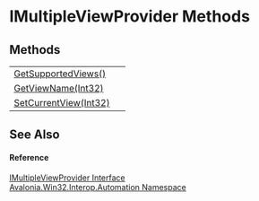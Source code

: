 # IMultipleViewProvider Methods




## Methods
<table>
<tr>
<td><a href="M_Avalonia_Win32_Interop_Automation_IMultipleViewProvider_GetSupportedViews">GetSupportedViews()</a></td>
<td> </td>
</tr>
<tr>
<td><a href="M_Avalonia_Win32_Interop_Automation_IMultipleViewProvider_GetViewName">GetViewName(Int32)</a></td>
<td> </td>
</tr>
<tr>
<td><a href="M_Avalonia_Win32_Interop_Automation_IMultipleViewProvider_SetCurrentView">SetCurrentView(Int32)</a></td>
<td> </td>
</tr>
</table>

## See Also


#### Reference
<a href="T_Avalonia_Win32_Interop_Automation_IMultipleViewProvider">IMultipleViewProvider Interface</a>  
<a href="N_Avalonia_Win32_Interop_Automation">Avalonia.Win32.Interop.Automation Namespace</a>  
